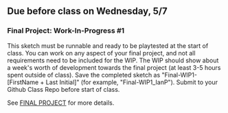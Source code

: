 ## Due before class on Wednesday, 5/7
### **Final Project: Work-In-Progress #1**  

This sketch must be runnable and ready to be playtested at the start of class. You can work on any aspect of your final project, and not all requirements need to be included for the WIP. The WIP should show about a week's worth of development towards the final project (at least 3-5 hours spent outside of class). Save the completed sketch as "Final-WIP1-[FirstName + Last Initial]" (for example, "Final-WIP1_IanP"). Submit to your Github Class Repo before start of class.

See [FINAL PROJECT](https://github.com/entertainmenttechnology/Pokorny-MTEC1201_D301-302-Spring2025/blob/main/assignments/FINAL_PROJECT.md) for more details.